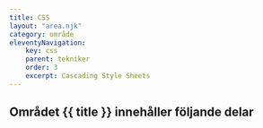 ```yaml
---
title: CSS
layout: "area.njk"
category: område
eleventyNavigation:
    key: css
    parent: tekniker
    order: 3
    excerpt: Cascading Style Sheets
---
```

## Området {{ title }} innehåller följande delar